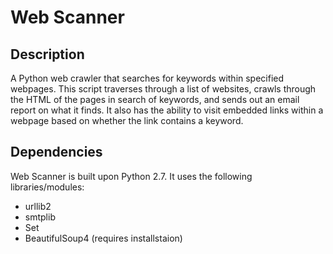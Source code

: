 # Web Scanner

## Description
A Python web crawler that searches for keywords within specified webpages. This script traverses through a list of websites, crawls through the HTML of the pages in search of keywords, and sends out an email report on what it finds. It also has the ability to visit embedded links within a webpage based on whether the link contains a keyword.

## Dependencies
Web Scanner is built upon Python 2.7. It uses the following libraries/modules:  
- urllib2
- smtplib
- Set
- BeautifulSoup4 (requires installstaion)
